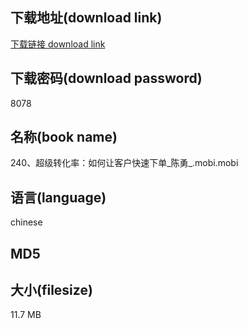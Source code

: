 ## 下载地址(download link)
[下载链接 download link](https://voluble-croquembouche-d321dc.netlify.app/?s=240%E3%80%81%E8%B6%85%E7%BA%A7%E8%BD%AC%E5%8C%96%E7%8E%87%EF%BC%9A%E5%A6%82%E4%BD%95%E8%AE%A9%E5%AE%A2%E6%88%B7%E5%BF%AB%E9%80%9F%E4%B8%8B%E5%8D%95_%E9%99%88%E5%8B%87_.mobi)

## 下载密码(download password)
8078

## 名称(book name)
240、超级转化率：如何让客户快速下单_陈勇_.mobi.mobi

## 语言(language)
chinese

## MD5


## 大小(filesize)
11.7 MB
